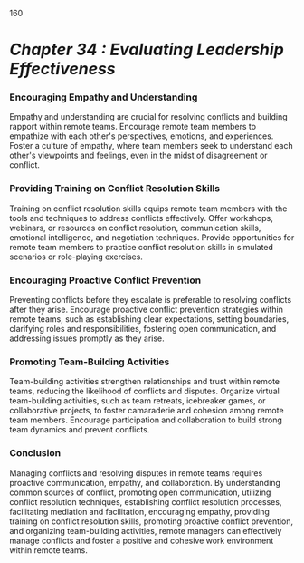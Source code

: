 160


# ***Chapter 34  : Evaluating Leadership Effectiveness***



### **Encouraging Empathy and Understanding**
	
Empathy and understanding are crucial for resolving conflicts and building rapport within remote teams. Encourage remote team members to empathize with each other's perspectives, emotions, and experiences. Foster a culture of empathy, where team members seek to understand each other's viewpoints and feelings, even in the midst of disagreement or conflict.

### **Providing Training on Conflict Resolution Skills**

Training on conflict resolution skills equips remote team members with the tools and techniques to address conflicts effectively. Offer workshops, webinars, or resources on conflict resolution, communication skills, emotional intelligence, and negotiation techniques. Provide opportunities for remote team members to practice conflict resolution skills in simulated scenarios or role-playing exercises.

### **Encouraging Proactive Conflict Prevention**

Preventing conflicts before they escalate is preferable to resolving conflicts after they arise. Encourage proactive conflict prevention strategies within remote teams, such as establishing clear expectations, setting boundaries, clarifying roles and responsibilities, fostering open communication, and addressing issues promptly as they arise.

### **Promoting Team-Building Activities**

Team-building activities strengthen relationships and trust within remote teams, reducing the likelihood of conflicts and disputes. Organize virtual team-building activities, such as team retreats, icebreaker games, or collaborative projects, to foster camaraderie and cohesion among remote team members. Encourage participation and collaboration to build strong team dynamics and prevent conflicts.

### **Conclusion**

Managing conflicts and resolving disputes in remote teams requires proactive communication, empathy, and collaboration. By understanding common sources of conflict, promoting open communication, utilizing conflict resolution techniques, establishing conflict resolution processes, facilitating mediation and facilitation, encouraging empathy, providing training on conflict resolution skills, promoting proactive conflict prevention, and organizing team-building activities, remote managers can effectively manage conflicts and foster a positive and cohesive work environment within remote teams.


